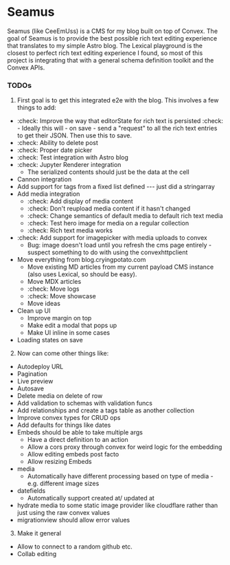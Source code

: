 # Seamus
Seamus (like CeeEmUss) is a CMS for my blog built on top of Convex. The goal of Seamus is to provide the best possible rich text editing experience that translates to my simple Astro blog. The Lexical playground is the closest to perfect rich text editing experience I found, so most of this project is integrating that with a general schema definition toolkit and the Convex APIs.


### TODOs
1. First goal is to get this integrated e2e with the blog. This involves a few things to add:

- :check: Improve the way that editorState for rich text is persisted
  :check:   - Ideally this will - on save - send a "request" to all the rich text entries to get their JSON. Then use this to save.
- :check: Ability to delete post
- :check: Proper date picker
- :check: Test integration with Astro blog
- :check: Jupyter Renderer integration
    - The serialized contents should just be the data at the cell
- Cannon integration
- Add support for tags from a fixed list defined --- just did a stringarray
- Add media integration
    - :check: Add display of media content
    - :check: Don't reupload media content if it hasn't changed
    - :check: Change semantics of default media to default rich text media
    - :check: Test hero image for media on a regular collection
    - :check: Rich text media works
- :check: Add support for imagepicker with media uploads to convex
    - Bug: image doesn't load until you refresh the cms page entirely - suspect something to do with using the convexhttpclient
- Move everything from blog.cryingpotato.com
    - Move existing MD articles from my current payload CMS instance (also uses Lexical, so should be easy).
    - Move MDX articles
    - :check: Move logs
    - :check: Move showcase
    - Move ideas
- Clean up UI
    - Improve margin on top
    - Make edit a modal that pops up
    - Make UI inline in some cases
- Loading states on save

2. Now can come other things like:
- Autodeploy URL
- Pagination
- Live preview
- Autosave
- Delete media on delete of row
- Add validation to schemas with validation funcs
- Add relationships and create a tags table as another collection
- Improve convex types for CRUD ops
- Add defaults for things like dates
- Embeds should be able to take multiple args
    - Have a direct definition to an action
    - Allow a cors proxy through convex for weird logic for the embedding
    - Allow editing embeds post facto
    - Allow resizing Embeds
- media
    - Automatically have different processing based on type of media - e.g. different image sizes
- datefields
    - Automatically support created at/ updated at
- hydrate media to some static image provider like cloudflare rather than just using the raw convex values
- migrationview should allow error values

3. Make it general
- Allow to connect to a random github etc.
- Collab editing

